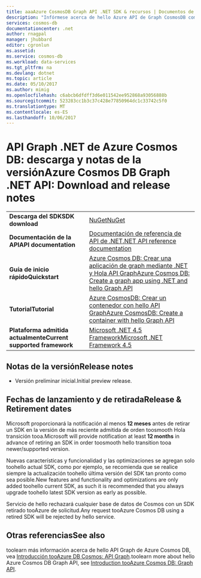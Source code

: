 ```yaml
---
title: aaaAzure CosmosDB Graph API .NET SDK & recursos | Documentos de Microsoft
description: "Infórmese acerca de hello Azure API de Graph CosmosDB como fechas de inicio, fechas de retirada y los cambios realizados entre cada versión."
services: cosmos-db
documentationcenter: .net
author: rnagpal
manager: jhubbard
editor: cgronlun
ms.assetid: 
ms.service: cosmos-db
ms.workload: data-services
ms.tgt_pltfrm: na
ms.devlang: dotnet
ms.topic: article
ms.date: 05/10/2017
ms.author: mimig
ms.openlocfilehash: c6abcb6dfdff3d6e011542ee952868a93056888b
ms.sourcegitcommit: 523283cc1b3c37c428e77850964dc1c33742c5f0
ms.translationtype: MT
ms.contentlocale: es-ES
ms.lasthandoff: 10/06/2017
---
```

# <a name="azure-cosmos-db-graph-net-api-download-and-release-notes"></a><span data-ttu-id="8f0b9-103">API Graph .NET de Azure Cosmos DB: descarga y notas de la versión</span><span class="sxs-lookup"><span data-stu-id="8f0b9-103">Azure Cosmos DB Graph .NET API: Download and release notes</span></span>

|   |   |
|---|---|
|<span data-ttu-id="8f0b9-104">**Descarga del SDK**</span><span class="sxs-lookup"><span data-stu-id="8f0b9-104">**SDK download**</span></span>|[<span data-ttu-id="8f0b9-105">NuGet</span><span class="sxs-lookup"><span data-stu-id="8f0b9-105">NuGet</span></span>](https://aka.ms/acdbgraphnuget)|
|<span data-ttu-id="8f0b9-106">**Documentación de la API**</span><span class="sxs-lookup"><span data-stu-id="8f0b9-106">**API documentation**</span></span>|[<span data-ttu-id="8f0b9-107">Documentación de referencia de API de .NET</span><span class="sxs-lookup"><span data-stu-id="8f0b9-107">.NET API reference documentation</span></span>](https://aka.ms/acdbgraphapiref)|
|<span data-ttu-id="8f0b9-108">**Guía de inicio rápido**</span><span class="sxs-lookup"><span data-stu-id="8f0b9-108">**Quickstart**</span></span>|[<span data-ttu-id="8f0b9-109">Azure Cosmos DB: Crear una aplicación de graph mediante .NET y Hola API Graph</span><span class="sxs-lookup"><span data-stu-id="8f0b9-109">Azure Cosmos DB: Create a graph app using .NET and hello Graph API</span></span>](create-graph-dotnet.md)|
|<span data-ttu-id="8f0b9-110">**Tutorial**</span><span class="sxs-lookup"><span data-stu-id="8f0b9-110">**Tutorial**</span></span>|[<span data-ttu-id="8f0b9-111">Azure CosmosDB: Crear un contenedor con hello API Graph</span><span class="sxs-lookup"><span data-stu-id="8f0b9-111">Azure CosmosDB: Create a container with hello Graph API</span></span>](tutorial-develop-graph-dotnet.md)|
|<span data-ttu-id="8f0b9-112">**Plataforma admitida actualmente**</span><span class="sxs-lookup"><span data-stu-id="8f0b9-112">**Current supported framework**</span></span>|[<span data-ttu-id="8f0b9-113">Microsoft .NET 4.5 Framework</span><span class="sxs-lookup"><span data-stu-id="8f0b9-113">Microsoft .NET Framework 4.5</span></span>](https://www.microsoft.com/download/details.aspx?id=30653)|

## <a name="release-notes"></a><span data-ttu-id="8f0b9-114">Notas de la versión</span><span class="sxs-lookup"><span data-stu-id="8f0b9-114">Release notes</span></span>

* <span data-ttu-id="8f0b9-115">Versión preliminar inicial.</span><span class="sxs-lookup"><span data-stu-id="8f0b9-115">Initial preview release.</span></span>

## <a name="release--retirement-dates"></a><span data-ttu-id="8f0b9-116">Fechas de lanzamiento y de retirada</span><span class="sxs-lookup"><span data-stu-id="8f0b9-116">Release & Retirement dates</span></span>
<span data-ttu-id="8f0b9-117">Microsoft proporcionará la notificación al menos **12 meses** antes de retirar un SDK en la versión de más reciente admitida de orden toosmooth Hola transición tooa.</span><span class="sxs-lookup"><span data-stu-id="8f0b9-117">Microsoft will provide notification at least **12 months** in advance of retiring an SDK in order toosmooth hello transition tooa newer/supported version.</span></span>

<span data-ttu-id="8f0b9-118">Nuevas características y funcionalidad y las optimizaciones se agregan solo toohello actual SDK, como por ejemplo, se recomienda que se realice siempre la actualización toohello última versión del SDK tan pronto como sea posible.</span><span class="sxs-lookup"><span data-stu-id="8f0b9-118">New features and functionality and optimizations are only added toohello current SDK, as such it is recommended that you always upgrade toohello latest SDK version as early as possible.</span></span> 

<span data-ttu-id="8f0b9-119">Servicio de hello rechazará cualquier base de datos de Cosmos con un SDK retirado tooAzure de solicitud.</span><span class="sxs-lookup"><span data-stu-id="8f0b9-119">Any request tooAzure Cosmos DB using a retired SDK will be rejected by hello service.</span></span>

## <a name="see-also"></a><span data-ttu-id="8f0b9-120">Otras referencias</span><span class="sxs-lookup"><span data-stu-id="8f0b9-120">See also</span></span>
<span data-ttu-id="8f0b9-121">toolearn más información acerca de hello API Graph de Azure Cosmos DB, vea [Introducción tooAzure DB Cosmos: API Graph](graph-introduction.md).</span><span class="sxs-lookup"><span data-stu-id="8f0b9-121">toolearn more about hello Azure Cosmos DB Graph API, see [Introduction tooAzure Cosmos DB: Graph API](graph-introduction.md).</span></span> 
